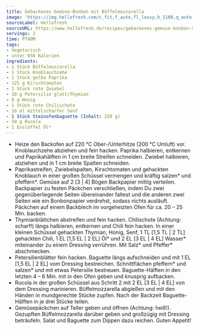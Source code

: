 ```yaml
---
title: Gebackenes Gemüse-Bonbon mit Büffelmozzarella
image: 'https://img.hellofresh.com/c_fit,f_auto,fl_lossy,h_1100,q_auto,w_2600/hellofresh_s3/image/gebackenes-gemuse-bonbon-mit-buffelmozzarella-da111134.jpg'
sourceLabel: Hellofresh
sourceURL: https://www.hellofresh.de/recipes/gebackenes-gemuse-bonbon-mit-buffelmozzarella-624bfbd1b4e8ac4db46e4a9e
servings: 2
time: PT40M
tags:
- Vegetarisch
- unter 650 Kalorien
ingredients:
- 1 Stück Büffelmozzarella
- 1 Stück Knoblauchzehe
- 1 Stück gelbe Paprika
- 125 g Kirschtomaten
- 1 Stück rote Zwiebel
- 10 g Petersilie glatt/Thymian
- 8 g Honig
- 1 Stück rote Chilischote
- 10 ml mittelscharfer Senf
- 1 Stück Steinofenbaguette (Inhalt: 250 g)
- 50 g Rucola
- 1 Esslöffel Öl*
---
```


- Heize den Backofen auf 220 °C Ober-/Unterhitze (200 °C Umluft) vor.  Knoblauchzehe abziehen und fein hacken.  Paprika halbieren, entkernen und Paprikahälften in 1 cm breite Streifen schneiden.  Zwiebel halbieren, abziehen und in 1 cm breite Spalten schneiden.
- Paprikastreifen, Zwiebelspalten, Kirschtomaten und gehackten Knoblauch in einer großen Schüssel vermengen und kräftig salzen\* und pfeffern\*.  Gemüse auf 2 [3 | 4] Bögen Backpapier mittig verteilen. Backpapier zu festen Päckchen verschließen, indem Du zwei gegenüberliegende Seiten übereinander faltest und die anderen zwei Seiten wie ein Bonbonpapier verdrehst, sodass nichts ausläuft.  Päckchen auf einem Backblech im vorgeheizten Ofen für ca. 20 – 25 Min. backen.
- Thymianblättchen abstreifen und fein hacken.  Chilischote (Achtung: scharf!) längs halbieren, entkernen und Chili fein hacken.  In einer kleinen Schüssel gehackten Thymian, Honig, Senf, 1 TL [1,5 TL | 2 TL] gehackten Chili, 1 EL [1,5 EL | 2 EL] Öl\* und 2 EL [3 EL | 4 EL] Wasser\* miteinander zu einem Dressing verrühren. Mit Salz\* und Pfeffer\* abschmecken.
- Petersilienblätter fein hacken.  Baguette längs aufschneiden und mit 1 EL [1,5 EL | 2 EL] vom Dressing bestreichen.  Schnittflächen pfeffern\* und salzen\* und mit etwas Petersilie bestreuen. Baguette-Hälften in den letzten 4 – 6 Min. mit in den Ofen geben und knusprig aufbacken.
- Rucola in der großen Schüssel aus Schritt 2 mit 2 EL [3 EL | 4 EL] von dem Dressing marinieren.  Büffelmozzarella abgießen und mit den Händen in mundgerechte Stücke zupfen.  Nach der Backzeit Baguette-Hälften in je drei Stücke teilen.
- Gemüsepäckchen auf Teller geben und öffnen (Achtung: heiß!). Gezupften Büffelmozzarella darüber geben und großzügig mit Dressing beträufeln.  Salat und Baguette zum Dippen dazu reichen.  Guten Appetit!
